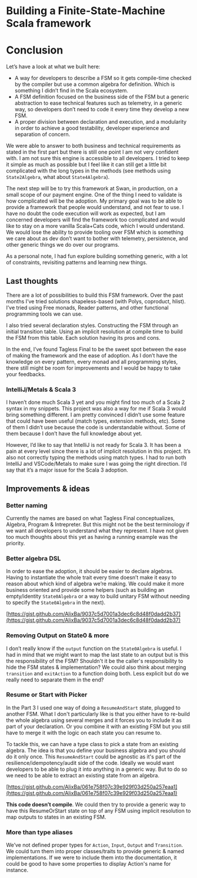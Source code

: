 # Building a Finite-State-Machine Scala framework

# Conclusion

Let’s have a look at what we built here:

- A way for developers to describe a FSM so it gets compile-time checked by the compiler but use a common algebra for definition. Which is something I didn’t find in the Scala ecosystem.
- A FSM definition focused on the business side of the FSM but a generic abstraction to ease technical features such as telemetry, in a generic way, so developers don’t need to code it every time they develop a new FSM.
- A proper division between declaration and execution, and a modularity in order to achieve a good testability, developer experience and separation of concern.

We were able to answer to both business and technical requirements as stated in the first part but there is still one point I am not very confident with. I am not sure this engine is accessible to all developers. I tried to keep it simple as much as possible but I feel like it can still get a little bit complicated with the long types in the methods (see methods using `State2Algebra`, what about `State4Algebra`).

The next step will be to try this framework at Swan, in production, on a small scope of our payment engine. One of the thing I need to validate is how complicated will be the adoption. My primary goal was to be able to provide a framework that people would understand, and not fear to use. I have no doubt the code execution will work as expected, but I am concerned developers will find the framework too complicated and would like to stay on a more vanilla Scala+Cats code, which I would understand. We would lose the ability to provide tooling over FSM which is something we care about as dev don’t want to bother with telemetry, persistence, and other generic things we do over our programs.

As a personal note, I had fun explore building something generic, with a lot of constraints, revisiting patterns and learning new things.

## Last thoughts

There are a lot of possibilities to build this FSM framework. Over the past months I’ve tried solutions shapeless-based (with Polys, coproduct, hlist). I’ve tried using Free monads, Reader patterns, and other functional programming tools we can use.

I also tried several declaration styles. Constructing the FSM through an initial transition table. Using an implicit resolution at compile time to build the FSM from this table. Each solution having its pros and cons.

In the end, I’ve found Tagless Final to be the sweet spot between the ease of making the framework and the ease of adoption. As I don’t have the knowledge on every pattern, every monad and all programming styles, there still might be room for improvements and I would be happy to take your feedbacks.

### IntelliJ/Metals & Scala 3

I haven’t done much Scala 3 yet and you might find too much of a Scala 2 syntax in my snippets. This project was also a way for me if Scala 3 would bring something different. I am pretty convinced I didn’t use some feature that could have been useful (match types, extension methods, etc). Some of them I didn’t use because the code is understandable without. Some of them because I don’t have the full knowledge about yet. 

However, I’d like to say that IntelliJ is not ready for Scala 3. It has been a pain at every level since there is a lot of implicit resolution in this project. It’s also not correctly typing the methods using match types. I had to run both IntelliJ and VSCode/Metals to make sure I was going the right direction. I’d say that it’s a major issue for the Scala 3 adoption.

## Improvements & ideas

### Better naming

Currently the names are based on what Tagless Final conceptualizes, Algebra, Program & Intrepreter. But this might not be the best terminology if we want all developers to understand what they represent. I have not given too much thoughts about this yet as having a running example was the priority.

### Better algebra DSL

In order to ease the adoption, it should be easier to declare algebras. Having to instantiate the whole trait every time doesn’t make it easy to reason about which kind of algebra we’re making. We could make it more business oriented and provide some helpers (such as building an empty/identity `State0Algebra` or a way to build unitary FSM without needing to specify the `State0Algebra` in the next).

[https://gist.github.com/AlixBa/9037c5d7001a3dec6c8d48f0dadd2b37](https://gist.github.com/AlixBa/9037c5d7001a3dec6c8d48f0dadd2b37)

### Removing Output on State0 & more

I don’t really know if the `output` function on the `State0Algebra` is useful. I had in mind that we might want to map the last state to an output but is this the responsibility of the FSM? Shouldn't it be the caller's responsibility to hide the FSM states & implementation? We could also think about merging `transition` and `exitAction` to a function doing both. Less explicit but do we really need to separate them in the end? 

### Resume or Start with Picker

In the Part 3 I used one way of doing a `ResumeAndStart` state, plugged to another FSM. What I don't particularly like is that you either have to re-build the whole algebra using several merges and it forces you to include it as part of your declaration. Or you combine it with an existing FSM but you still have to merge it with the logic on each state you can resume to. 

To tackle this, we can have a type class to pick a state from an existing algebra. The idea is that you define your business algebra and you should do it only once. This `ResumeAndStart` could be agnostic as it's part of the resilience/idempotency/audit side of the code. Ideally we would want developers to be able to plug it into anything in a generic way. But to do so we need to be able to extract an existing state from an algebra.

[https://gist.github.com/AlixBa/061e758f07c39e929f03d250a257eaa1](https://gist.github.com/AlixBa/061e758f07c39e929f03d250a257eaa1)

**This code doesn’t compile**. We could then try to provide a generic way to have this ResumeOrStart state on top of any FSM using implicit resolution to map outputs to states in an existing FSM.

### More than type aliases

We’ve not defined proper types for `Action`, `Input`, `Output` and `Transition`. We could turn them into proper classes/traits to provide generic & named implementations. If we were to include them into the documentation, it could be good to have some properties to display Action's name for instance.